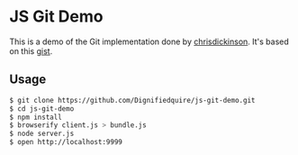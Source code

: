 # JS Git Demo

This is a demo of the Git implementation done by [chrisdickinson]. It's based on this [gist].

## Usage

```bash
$ git clone https://github.com/Dignifiedquire/js-git-demo.git
$ cd js-git-demo
$ npm install
$ browserify client.js > bundle.js
$ node server.js
$ open http://localhost:9999
```



[chrisdickinson]: https://github.com/chrisdickinson
[gist]: https://gist.github.com/chrisdickinson/5290339
